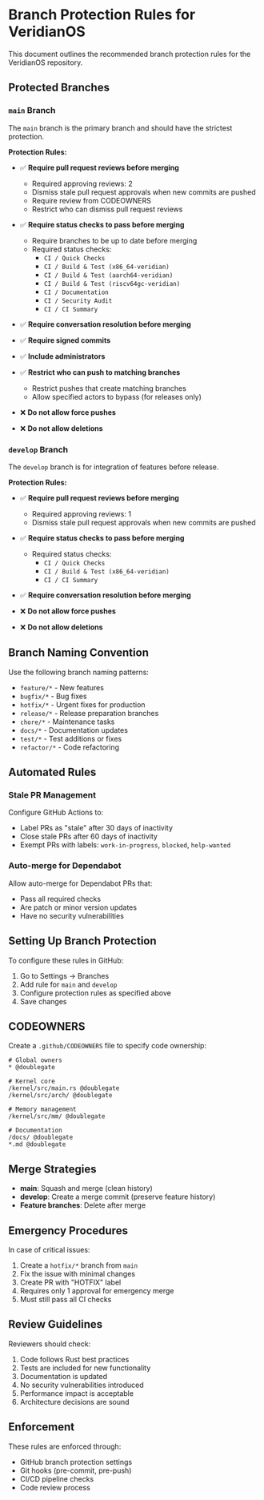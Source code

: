 # Branch Protection Rules for VeridianOS

This document outlines the recommended branch protection rules for the VeridianOS repository.

## Protected Branches

### `main` Branch

The `main` branch is the primary branch and should have the strictest protection.

**Protection Rules:**

- ✅ **Require pull request reviews before merging**
  - Required approving reviews: 2
  - Dismiss stale pull request approvals when new commits are pushed
  - Require review from CODEOWNERS
  - Restrict who can dismiss pull request reviews

- ✅ **Require status checks to pass before merging**
  - Require branches to be up to date before merging
  - Required status checks:
    - `CI / Quick Checks`
    - `CI / Build & Test (x86_64-veridian)`
    - `CI / Build & Test (aarch64-veridian)`
    - `CI / Build & Test (riscv64gc-veridian)`
    - `CI / Documentation`
    - `CI / Security Audit`
    - `CI / CI Summary`

- ✅ **Require conversation resolution before merging**

- ✅ **Require signed commits**

- ✅ **Include administrators**

- ✅ **Restrict who can push to matching branches**
  - Restrict pushes that create matching branches
  - Allow specified actors to bypass (for releases only)

- ❌ **Do not allow force pushes**

- ❌ **Do not allow deletions**

### `develop` Branch

The `develop` branch is for integration of features before release.

**Protection Rules:**

- ✅ **Require pull request reviews before merging**
  - Required approving reviews: 1
  - Dismiss stale pull request approvals when new commits are pushed

- ✅ **Require status checks to pass before merging**
  - Required status checks:
    - `CI / Quick Checks`
    - `CI / Build & Test (x86_64-veridian)`
    - `CI / CI Summary`

- ✅ **Require conversation resolution before merging**

- ❌ **Do not allow force pushes**

- ❌ **Do not allow deletions**

## Branch Naming Convention

Use the following branch naming patterns:

- `feature/*` - New features
- `bugfix/*` - Bug fixes
- `hotfix/*` - Urgent fixes for production
- `release/*` - Release preparation branches
- `chore/*` - Maintenance tasks
- `docs/*` - Documentation updates
- `test/*` - Test additions or fixes
- `refactor/*` - Code refactoring

## Automated Rules

### Stale PR Management

Configure GitHub Actions to:
- Label PRs as "stale" after 30 days of inactivity
- Close stale PRs after 60 days of inactivity
- Exempt PRs with labels: `work-in-progress`, `blocked`, `help-wanted`

### Auto-merge for Dependabot

Allow auto-merge for Dependabot PRs that:
- Pass all required checks
- Are patch or minor version updates
- Have no security vulnerabilities

## Setting Up Branch Protection

To configure these rules in GitHub:

1. Go to Settings → Branches
2. Add rule for `main` and `develop`
3. Configure protection rules as specified above
4. Save changes

## CODEOWNERS

Create a `.github/CODEOWNERS` file to specify code ownership:

```
# Global owners
* @doublegate

# Kernel core
/kernel/src/main.rs @doublegate
/kernel/src/arch/ @doublegate

# Memory management
/kernel/src/mm/ @doublegate

# Documentation
/docs/ @doublegate
*.md @doublegate
```

## Merge Strategies

- **main**: Squash and merge (clean history)
- **develop**: Create a merge commit (preserve feature history)
- **Feature branches**: Delete after merge

## Emergency Procedures

In case of critical issues:

1. Create a `hotfix/*` branch from `main`
2. Fix the issue with minimal changes
3. Create PR with "HOTFIX" label
4. Requires only 1 approval for emergency merge
5. Must still pass all CI checks

## Review Guidelines

Reviewers should check:

1. Code follows Rust best practices
2. Tests are included for new functionality
3. Documentation is updated
4. No security vulnerabilities introduced
5. Performance impact is acceptable
6. Architecture decisions are sound

## Enforcement

These rules are enforced through:
- GitHub branch protection settings
- Git hooks (pre-commit, pre-push)
- CI/CD pipeline checks
- Code review process